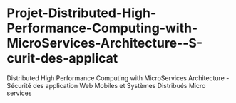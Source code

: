 # Projet-Distributed-High-Performance-Computing-with-MicroServices-Architecture--S-curit-des-applicat
Distributed High Performance Computing with MicroServices Architecture -Sécurité des application Web Mobiles et Systèmes Distribués Micro services
